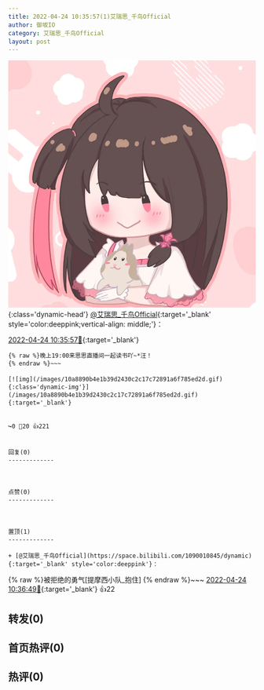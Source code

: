 ```yaml
---
title: 2022-04-24 10:35:57(1)艾瑞思_千鸟Official
author: 御坂IO
category: 艾瑞思_千鸟Official
layout: post
---
```


![img](/images/7e08840c56f251de28bdf766b647bd5fe9a5d50a.jpg){:class='dynamic-head'}
[@艾瑞思_千鸟Official](https://space.bilibili.com/1090010845/dynamic){:target='_blank' style='color:deeppink;vertical-align: middle;'}：

[2022-04-24 10:35:57🔗](https://t.bilibili.com/652531619639328808){:target='_blank'}

~~~
{% raw %}晚上19:00来思思直播间一起读书吖~*汪！
{% endraw %}~~~

[![img](/images/10a8890b4e1b39d2430c2c17c72891a6f785ed2d.gif){:class='dynamic-img'}](/images/10a8890b4e1b39d2430c2c17c72891a6f785ed2d.gif){:target='_blank'}


↪️0 💬20 👍221


回复(0)
-------------



点赞(0)
-------------



置顶(1)
-------------

+ [@艾瑞思_千鸟Official](https://space.bilibili.com/1090010845/dynamic){:target='_blank' style='color:deeppink'}：
~~~
{% raw %}被拒绝的勇气[提摩西小队_抱住]
{% endraw %}~~~
[2022-04-24 10:36:49🔗](https://t.bilibili.com/652531619639328808#reply110414798192){:target='_blank'} 👍22


转发(0)
-------------



首页热评(0)
-------------



热评(0)
-------------



